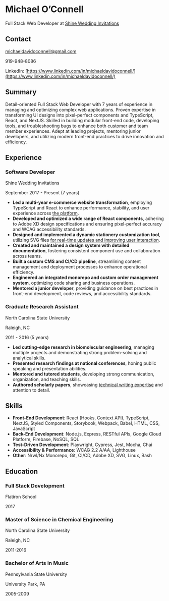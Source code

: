 # Michael O’Connell

Full Stack Web Developer at [Shine Wedding Invitations](https://www.shineweddinginvitations.com)

## Contact

michaeldavidoconnell@gmail.com

919-948-8086

LinkedIn: [https://www.linkedin.com/in/michaeldavidoconnell/](https://www.linkedin.com/in/michaeldavidoconnell/)

## Summary

Detail-oriented Full Stack Web Developer with 7 years of experience in managing and optimizing complex web applications. Proven expertise in transforming UI designs into pixel-perfect components and TypeScript, React, and NextJS. Skilled in building modular front-end code, developing tools, and troubleshooting bugs to enhance both customer and team member experiences. Adept at leading projects, mentoring junior developers, and utilizing modern front-end practices to drive innovation and efficiency.

## Experience

### Software Developer

Shine Wedding Invitations

September 2017 - Present (7 years)

- **Led a multi-year e-commerce website transformation**, employing TypeScript and React to enhance performance, stability, and user experience across [the platform](https://www.shineweddinginvitations.com).
- **Developed and optimized a wide range of React components**, adhering to Adobe XD design specifications and ensuring pixel-perfect accuracy and WCAG accessibility standards.
- **Designed and implemented a dynamic stationery customization tool**, utilizing SVG files [for real-time updates and improving user interaction](https://www.shineweddinginvitations.com/configure/wedding-invitations).
- **Created and maintained a design system with detailed documentation**, fostering consistent component use and collaboration across teams.
- **Built a custom CMS and CI/CD pipeline**, streamlining content management and deployment processes to enhance operational efficiency.
- **Engineered an integrated monorepo and custom order management system**, optimizing code sharing and business operations.
- **Mentored a junior developer**, providing guidance on best practices in front-end development, code reviews, and accessibility standards.

### Graduate Research Assistant

North Carolina State University

Raleigh, NC

2011 - 2016 (5 years)

- **Led cutting-edge research in biomolecular engineering**, managing multiple projects and demonstrating strong problem-solving and analytical skills.
- **Presented research findings at national conferences**, honing public speaking and presentation abilities.
- **Mentored and tutored students**, developing strong communication, organization, and teaching skills.
- **Authored scholarly papers**, showcasing [technical writing expertise](https://doi.org/10.1371/journal.pcbi.1004159) and attention to detail.

## Skills

- **Front-End Development**: React (Hooks, Context API), TypeScript, NextJS, Styled Components, Storybook, Webpack, Babel, HTML, CSS, JavaScript
- **Back-End Development**: Node.js, Express, RESTful APIs, Google Cloud Platform, Firebase, NoSQL, SQL
- **Test-Driven Development**: Playwright, Cypress, Jest, Mocha, Chai
- **Accessibility & Performance**: WCAG 2.2 A/AA, Lighthouse
- **Other**: Nrwl/Nx Monorepo, Git, CI/CD, Adobe XD, SVG, Linux, Bash

## Education

### Full Stack Development

Flatiron School

2017

### Master of Science in Chemical Engineering

North Carolina State University

Raleigh, NC

2011-2016

### Bachelor of Arts in Music

Pennsylvania State University

University Park, PA

2005-2009
